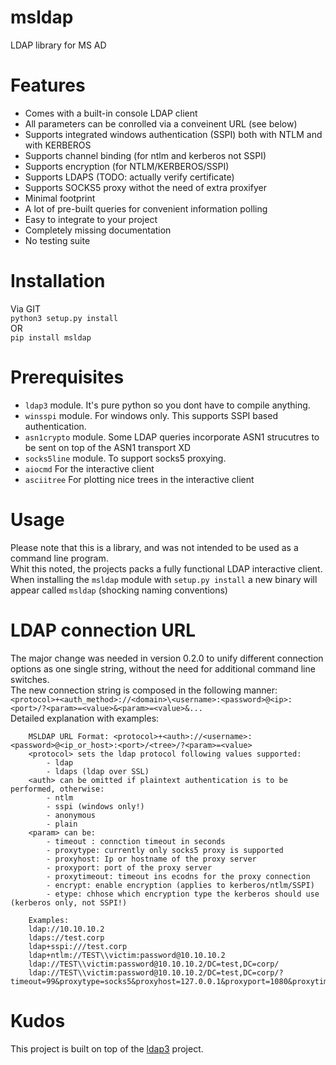 # msldap
LDAP library for MS AD

# Features
 - Comes with a built-in console LDAP client
 - All parameters can be conrolled via a conveinent URL (see below)
 - Supports integrated windows authentication (SSPI) both with NTLM and with KERBEROS
 - Supports channel binding (for ntlm and kerberos not SSPI)
 - Supports encryption (for NTLM/KERBEROS/SSPI)
 - Supports LDAPS (TODO: actually verify certificate)
 - Supports SOCKS5 proxy withot the need of extra proxifyer
 - Minimal footprint
 - A lot of pre-built queries for convenient information polling
 - Easy to integrate to your project
 - Completely missing documentation
 - No testing suite

# Installation
Via GIT  
`python3 setup.py install`  
OR  
`pip install msldap`

# Prerequisites
 - `ldap3` module. It's pure python so you dont have to compile anything.
 - `winsspi` module. For windows only. This supports SSPI based authentication.  
 - `asn1crypto` module. Some LDAP queries incorporate ASN1 strucutres to be sent on top of the ASN1 transport XD
 - `socks5line` module. To support socks5 proxying.
 - `aiocmd` For the interactive client
 - `asciitree` For plotting nice trees in the interactive client
 
# Usage
Please note that this is a library, and was not intended to be used as a command line program.  
Whit this noted, the projects packs a fully functional LDAP interactive client. When installing the `msldap` module with `setup.py install` a new binary will appear called `msldap` (shocking naming conventions)  

# LDAP connection URL
The major change was needed in version 0.2.0 to unify different connection options as one single string, without the need for additional command line switches.  
The new connection string is composed in the following manner:  
`<protocol>+<auth_method>://<domain>\<username>:<password>@<ip>:<port>/?<param>=<value>&<param>=<value>&...`  
Detailed explanation with examples:  
```
	MSLDAP URL Format: <protocol>+<auth>://<username>:<password>@<ip_or_host>:<port>/<tree>/?<param>=<value>
	<protocol> sets the ldap protocol following values supported:
		- ldap
		- ldaps (ldap over SSL)
	<auth> can be omitted if plaintext authentication is to be performed, otherwise:
		- ntlm
		- sspi (windows only!)
		- anonymous
		- plain
	<param> can be:
		- timeout : connction timeout in seconds
		- proxytype: currently only socks5 proxy is supported
		- proxyhost: Ip or hostname of the proxy server
		- proxyport: port of the proxy server
		- proxytimeout: timeout ins ecodns for the proxy connection
		- encrypt: enable encryption (applies to kerberos/ntlm/SSPI)
		- etype: chhose which encryption type the kerberos should use (kerberos only, not SSPI!)

	Examples:
	ldap://10.10.10.2
	ldaps://test.corp
	ldap+sspi:///test.corp
	ldap+ntlm://TEST\\victim:password@10.10.10.2
	ldap://TEST\\victim:password@10.10.10.2/DC=test,DC=corp/
	ldap://TEST\\victim:password@10.10.10.2/DC=test,DC=corp/?timeout=99&proxytype=socks5&proxyhost=127.0.0.1&proxyport=1080&proxytimeout=44
```

# Kudos
This project is built on top of the [ldap3](https://github.com/cannatag/ldap3) project.
